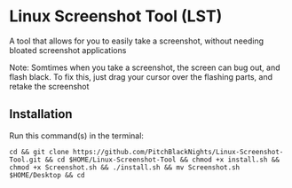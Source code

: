 # Linux Screenshot Tool (LST)
A tool that allows for you to easily take a screenshot, without needing bloated screenshot applications

Note: Somtimes when you take a screenshot, the screen can bug out, and flash black. To fix this, just drag your cursor over the flashing parts, and retake the screenshot

## Installation
Run this command(s) in the terminal:
```
cd && git clone https://github.com/PitchBlackNights/Linux-Screenshot-Tool.git && cd $HOME/Linux-Screenshot-Tool && chmod +x install.sh && chmod +x Screenshot.sh && ./install.sh && mv Screenshot.sh $HOME/Desktop && cd
```
